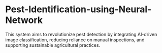 # Pest-Identification-using-Neural-Network
This system aims to revolutionize pest detection by integrating AI-driven image classification, reducing reliance on manual inspections, and supporting sustainable agricultural practices. 
